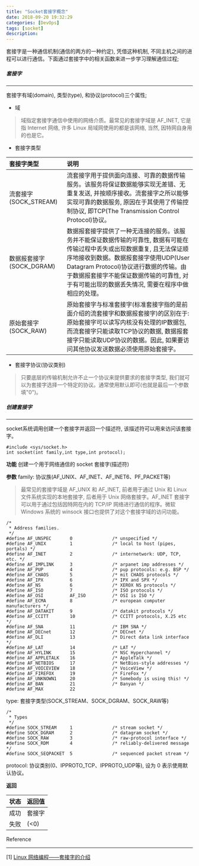 ```yaml
---
title: "Socket套接字概念"
date: 2018-09-20 19:32:29
categories: [DevOps]
tags: [socket]
description:
---
```

套接字是一种通信机制(通信的两方的一种约定), 凭借这种机制, 不同主机之间的进程可以进行通信。下面通过套接字中的相关函数来进一步学习理解通信过程;
<!--more-->

##### 套接字
* * * 
套接字有域(domain), 类型(type), 和协议(protocol)三个属性;

- 域
> 域指定套接字通信中使用的网络介质。最常见的套接字域是 AF_INET, 它是指 Internet 网络, 许多 Linux 局域网使用的都是该网络, 当然, 因特网自身用的也是它。



- 套接字类型

|套接字类型|说明|
|:---|:---|
|流套接字(SOCK_STREAM)|流套接字用于提供面向连接、可靠的数据传输服务。该服务将保证数据能够实现无差错、无重复发送, 并按顺序接收。流套接字之所以能够实现可靠的数据服务, 原因在于其使用了传输控制协议, 即TCP(The Transmission Control Protocol)协议。|
|数据报套接字(SOCK_DGRAM)|数据报套接字提供了一种无连接的服务。该服务并不能保证数据传输的可靠性, 数据有可能在传输过程中丢失或出现数据重复, 且无法保证顺序地接收到数据。数据报套接字使用UDP(User Datagram Protocol)协议进行数据的传输。由于数据报套接字不能保证数据传输的可靠性, 对于有可能出现的数据丢失情况, 需要在程序中做相应的处理。|
|原始套接字(SOCK_RAW)|原始套接字与标准套接字(标准套接字指的是前面介绍的流套接字和数据报套接字)的区别在于: 原始套接字可以读写内核没有处理的IP数据包, 而流套接字只能读取TCP协议的数据, 数据报套接字只能读取UDP协议的数据。因此, 如果要访问其他协议发送数据必须使用原始套接字。|

- 套接字协议(协议类别)
> 只要底层的传输机制允许不止一个协议来提供要求的套接字类型, 我们就可以为套接字选择一个特定的协议。通常使用默认即可(也就是最后一个参数填"0")。

##### 创建套接字
* * *
socket系统调用创建一个套接字并返回一个描述符, 该描述符可以用来访问该套接字。
```shell
#include <sys/socket.h>
int socket(int family,int type,int protocol);
```
**功能**
创建一个用于网络通信的 socket 套接字(描述符)

**参数**
family: 协议族(AF_UNIX、AF_INET、AF_INET6、PF_PACKET等)

> 最常见的套接字域是 AF_UNIX 和 AF_INET, 前者用于通过 Unix 和 Linux 文件系统实现的本地套接字, 后者用于 Unix 网络套接字。AF_INET 套接字可以用于通过包括因特网在内的 TCP/IP 网络进行通信的程序。微软 Windows 系统的 winsock 接口也提供了对这个套接字域的访问功能。

```shell
/*
 * Address families.
 */
#define AF_UNSPEC       0               /* unspecified */
#define AF_UNIX         1               /* local to host (pipes, portals) */
#define AF_INET         2               /* internetwork: UDP, TCP, etc. */
#define AF_IMPLINK      3               /* arpanet imp addresses */
#define AF_PUP          4               /* pup protocols: e.g. BSP */
#define AF_CHAOS        5               /* mit CHAOS protocols */
#define AF_IPX          6               /* IPX and SPX */
#define AF_NS           6               /* XEROX NS protocols */
#define AF_ISO          7               /* ISO protocols */
#define AF_OSI          AF_ISO          /* OSI is ISO */
#define AF_ECMA         8               /* european computer manufacturers */
#define AF_DATAKIT      9               /* datakit protocols */
#define AF_CCITT        10              /* CCITT protocols, X.25 etc */
#define AF_SNA          11              /* IBM SNA */
#define AF_DECnet       12              /* DECnet */
#define AF_DLI          13              /* Direct data link interface */
#define AF_LAT          14              /* LAT */
#define AF_HYLINK       15              /* NSC Hyperchannel */
#define AF_APPLETALK    16              /* AppleTalk */
#define AF_NETBIOS      17              /* NetBios-style addresses */
#define AF_VOICEVIEW    18              /* VoiceView */
#define AF_FIREFOX      19              /* FireFox */
#define AF_UNKNOWN1     20              /* Somebody is using this! */
#define AF_BAN          21              /* Banyan */
#define AF_MAX          22
```

type: 套接字类型(SOCK_STREAM、SOCK_DGRAM、SOCK_RAW等)
```shell
/*
 * Types
 */
#define SOCK_STREAM     1               /* stream socket */
#define SOCK_DGRAM      2               /* datagram socket */
#define SOCK_RAW        3               /* raw-protocol interface */
#define SOCK_RDM        4               /* reliably-delivered message */
#define SOCK_SEQPACKET  5               /* sequenced packet stream */
```

protocol: 协议类别(0、IPPROTO_TCP、IPPROTO_UDP等), 设为 0 表示使用默认协议。

**返回**

|状态|返回值|
|:---|:---|
|成功| 套接字|
|失败|(<0) |

Reference
* * * 
[1] [Linux 网络编程——套接字的介绍](https://blog.csdn.net/tennysonsky/article/details/45047209)
